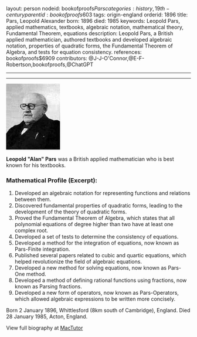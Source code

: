 layout: person
nodeid: bookofproofs$Pars
categories: history,19th-century
parentid: bookofproofs$603
tags: origin-england
orderid: 1896
title: Pars, Leopold Alexander
born: 1896
died: 1985
keywords: Leopold Pars, applied mathematics, textbooks, algebraic notation, mathematical theory, Fundamental Theorem, equations
description: Leopold Pars, a British applied mathematician, authored textbooks and developed algebraic notation, properties of quadratic forms, the Fundamental Theorem of Algebra, and tests for equation consistency.
references: bookofproofs$6909
contributors: @J-J-O'Connor,@E-F-Robertson,bookofproofs,@ChatGPT

---



---

![Pars.jpg](https://github.com/bookofproofs/bookofproofs.github.io/blob/main/_sources/_assets/images/portraits/Pars.jpg?raw=true)

**Leopold "Alan" Pars** was a British applied mathematician who is best known for his textbooks.

### Mathematical Profile (Excerpt):
1. Developed an algebraic notation for representing functions and relations between them.
2. Discovered fundamental properties of quadratic forms, leading to the development of the theory of quadratic forms.
3. Proved the Fundamental Theorem of Algebra, which states that all polynomial equations of degree higher than two have at least one complex root.
4. Developed a set of tests to determine the consistency of equations.
5. Developed a method for the integration of equations, now known as Pars-Finite integration.
6. Published several papers related to cubic and quartic equations, which helped revolutionize the field of algebraic equations.
7. Developed a new method for solving equations, now known as Pars-One method.
8. Developed a method of defining rational functions using fractions, now known as Parsing fractions.
9. Developed a new form of operators, now known as Pars-Operators, which allowed algebraic expressions to be written more concisely.

Born 2 January 1896, Whittlesford (8km south of Cambridge), England. Died 28 January 1985, Acton, England.

View full biography at [MacTutor](https://mathshistory.st-andrews.ac.uk/Biographies/Pars/)
